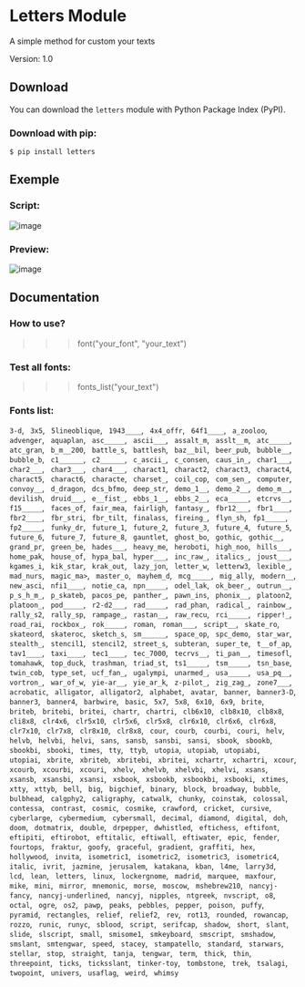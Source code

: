 # Letters Module
A simple method for custom your texts

Version: 1.0

## Download

You can download the `letters` module with Python Package Index (PyPI).

### Download with pip:

`$ pip install letters`

## Exemple

### Script:

![image](https://media.discordapp.net/attachments/850635541778792459/872855875235242004/unknown.png)

### Preview:

![image](https://media.discordapp.net/attachments/850635541778792459/872565442143723530/unknown.png)

## Documentation

### How to use?

>>> font("your_font", "your_text")

### Test all fonts:

>>> fonts_list("your_text")

### Fonts list:

`3-d`, ` 3x5`, ` 5lineoblique`, ` 1943____`, ` 4x4_offr`, ` 64f1____`, ` a_zooloo`, ` advenger`, ` aquaplan`, ` asc_____`, ` ascii___`, ` assalt_m`, ` asslt__m`, ` atc_____`, ` atc_gran`, ` b_m__200`, ` battle_s`, ` battlesh`, ` baz__bil`, ` beer_pub`, ` bubble__`, ` bubble_b`, ` c1______`, ` c2______`, ` c_ascii_`, ` c_consen`, ` caus_in_`, ` char1___`, ` char2___`, ` char3___`, ` char4___`, ` charact1`, ` charact2`, ` charact3`, ` charact4`, ` charact5`, ` charact6`, ` characte`, ` charset_`, ` coil_cop`, ` com_sen_`, ` computer`, ` convoy__`, ` d_dragon`, ` dcs_bfmo`, ` deep_str`, ` demo_1__`, ` demo_2__`, ` demo_m__`, ` devilish`, ` druid___`, ` e__fist_`, ` ebbs_1__`, ` ebbs_2__`, ` eca_____`, ` etcrvs__`, ` f15_____`, ` faces_of`, ` fair_mea`, ` fairligh`, ` fantasy_`, ` fbr12___`, ` fbr1____`, ` fbr2____`, ` fbr_stri`, ` fbr_tilt`, ` finalass`, ` fireing_`, ` flyn_sh`, ` fp1_____`, ` fp2_____`, ` funky_dr`, ` future_1`, ` future_2`, ` future_3`, ` future_4`, ` future_5`, ` future_6`, ` future_7`, ` future_8`, ` gauntlet`, ` ghost_bo`, ` gothic`, ` gothic__`, ` grand_pr`, ` green_be`, ` hades___`, ` heavy_me`, ` heroboti`, ` high_noo`, ` hills___`, ` home_pak`, ` house_of`, ` hypa_bal`, ` hyper___`, ` inc_raw_`, ` italics_`, ` joust___`, ` kgames_i`, ` kik_star`, ` krak_out`, ` lazy_jon`, ` letter_w`, ` letterw3`, ` lexible_`, ` mad_nurs`, ` magic_ma>`, ` master_o`, ` mayhem_d`, ` mcg_____`, ` mig_ally`, ` modern__`, ` new_asci`, ` nfi1____`, ` notie_ca`, ` npn_____`, ` odel_lak`, ` ok_beer_`, ` outrun__`, ` p_s_h_m_`, ` p_skateb`, ` pacos_pe`, ` panther_`, ` pawn_ins`, ` phonix__`, ` platoon2`, ` platoon_`, ` pod_____`, ` r2-d2___`, ` rad_____`, ` rad_phan`, ` radical_`, ` rainbow_`, ` rally_s2`, ` rally_sp`, ` rampage_`, ` rastan__`, ` raw_recu`, ` rci_____`, ` ripper!_`, ` road_rai`, ` rockbox_`, ` rok_____`, ` roman`, ` roman___`, ` script__`, ` skate_ro`, ` skateord`, ` skateroc`, ` sketch_s`, ` sm______`, ` space_op`, ` spc_demo`, ` star_war`, ` stealth_`, ` stencil1`, ` stencil2`, ` street_s`, ` subteran`, ` super_te`, ` t__of_ap`, ` tav1____`, ` taxi____`, ` tec1____`, ` tec_7000`, ` tecrvs__`, ` ti_pan__`, ` timesofl`, ` tomahawk`, ` top_duck`, ` trashman`, ` triad_st`, ` ts1_____`, ` tsm_____`, ` tsn_base`, ` twin_cob`, ` type_set`, ` ucf_fan_`, ` ugalympi`, ` unarmed_`, ` usa_____`, ` usa_pq__`, ` vortron_`, ` war_of_w`, ` yie-ar__`, ` yie_ar_k`, ` z-pilot_`, ` zig_zag_`, ` zone7___`, ` acrobatic`, ` alligator`, ` alligator2`, ` alphabet`, ` avatar`, ` banner`, ` banner3-D`, ` banner3`, ` banner4`, ` barbwire`, ` basic`, ` 5x7`, ` 5x8`, ` 6x10`, ` 6x9`, ` brite`, ` briteb`, ` britebi`, ` britei`, ` chartr`, ` chartri`, ` clb6x10`, ` clb8x10`, ` clb8x8`, ` cli8x8`, ` clr4x6`, ` clr5x10`, ` clr5x6`, ` clr5x8`, ` clr6x10`, ` clr6x6`, ` clr6x8`, ` clr7x10`, ` clr7x8`, ` clr8x10`, ` clr8x8`, ` cour`, ` courb`, ` courbi`, ` couri`, ` helv`, ` helvb`, ` helvbi`, ` helvi`, ` sans`, ` sansb`, ` sansbi`, ` sansi`, ` sbook`, ` sbookb`, ` sbookbi`, ` sbooki`, ` times`, ` tty`, ` ttyb`, ` utopia`, ` utopiab`, ` utopiabi`, ` utopiai`, ` xbrite`, ` xbriteb`, ` xbritebi`, ` xbritei`, ` xchartr`, ` xchartri`, ` xcour`, ` xcourb`, ` xcourbi`, ` xcouri`, ` xhelv`, ` xhelvb`, ` xhelvbi`, ` xhelvi`, ` xsans`, ` xsansb`, ` xsansbi`, ` xsansi`, ` xsbook`, ` xsbookb`, ` xsbookbi`, ` xsbooki`, ` xtimes`, ` xtty`, ` xttyb`, ` bell`, ` big`, ` bigchief`, ` binary`, ` block`, ` broadway`, ` bubble`, ` bulbhead`, ` calgphy2`, ` caligraphy`, ` catwalk`, ` chunky`, ` coinstak`, ` colossal`, ` contessa`, ` contrast`, ` cosmic`, ` cosmike`, ` crawford`, ` cricket`, ` cursive`, ` cyberlarge`, ` cybermedium`, ` cybersmall`, ` decimal`, ` diamond`, ` digital`, ` doh`, ` doom`, ` dotmatrix`, ` double`, ` drpepper`, ` dwhistled`, ` eftichess`, ` eftifont`, ` eftipiti`, ` eftirobot`, ` eftitalic`, ` eftiwall`, ` eftiwater`, ` epic`, ` fender`, ` fourtops`, ` fraktur`, ` goofy`, ` graceful`, ` gradient`, ` graffiti`, ` hex`, ` hollywood`, ` invita`, ` isometric1`, ` isometric2`, ` isometric3`, ` isometric4`, ` italic`, ` ivrit`, ` jazmine`, ` jerusalem`, ` katakana`, ` kban`, ` l4me`, ` larry3d`, ` lcd`, ` lean`, ` letters`, ` linux`, ` lockergnome`, ` madrid`, ` marquee`, ` maxfour`, ` mike`, ` mini`, ` mirror`, ` mnemonic`, ` morse`, ` moscow`, ` mshebrew210`, ` nancyj-fancy`, ` nancyj-underlined`, ` nancyj`, ` nipples`, ` ntgreek`, ` nvscript`, ` o8`, ` octal`, ` ogre`, ` os2`, ` pawp`, ` peaks`, ` pebbles`, ` pepper`, ` poison`, ` puffy`, ` pyramid`, ` rectangles`, ` relief`, ` relief2`, ` rev`, ` rot13`, ` rounded`, ` rowancap`, ` rozzo`, ` runic`, ` runyc`, ` sblood`, ` script`, ` serifcap`, ` shadow`, ` short`, ` slant`, ` slide`, ` slscript`, ` small`, ` smisome1`, ` smkeyboard`, ` smscript`, ` smshadow`, ` smslant`, ` smtengwar`, ` speed`, ` stacey`, ` stampatello`, ` standard`, ` starwars`, ` stellar`, ` stop`, ` straight`, ` tanja`, ` tengwar`, ` term`, ` thick`, ` thin`, ` threepoint`, ` ticks`, ` ticksslant`, ` tinker-toy`, ` tombstone`, ` trek`, ` tsalagi`, ` twopoint`, ` univers`, ` usaflag`, ` weird`, ` whimsy`